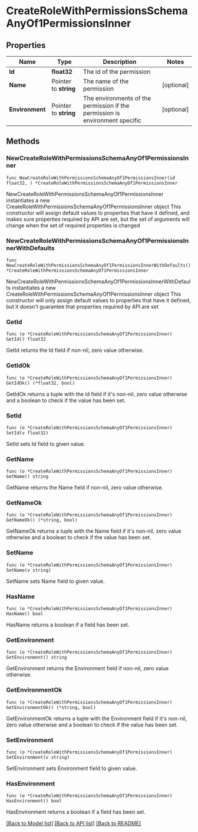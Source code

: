 # CreateRoleWithPermissionsSchemaAnyOf1PermissionsInner

## Properties

Name | Type | Description | Notes
------------ | ------------- | ------------- | -------------
**Id** | **float32** | The id of the permission | 
**Name** | Pointer to **string** | The name of the permission | [optional] 
**Environment** | Pointer to **string** | The environments of the permission if the permission is environment specific | [optional] 

## Methods

### NewCreateRoleWithPermissionsSchemaAnyOf1PermissionsInner

`func NewCreateRoleWithPermissionsSchemaAnyOf1PermissionsInner(id float32, ) *CreateRoleWithPermissionsSchemaAnyOf1PermissionsInner`

NewCreateRoleWithPermissionsSchemaAnyOf1PermissionsInner instantiates a new CreateRoleWithPermissionsSchemaAnyOf1PermissionsInner object
This constructor will assign default values to properties that have it defined,
and makes sure properties required by API are set, but the set of arguments
will change when the set of required properties is changed

### NewCreateRoleWithPermissionsSchemaAnyOf1PermissionsInnerWithDefaults

`func NewCreateRoleWithPermissionsSchemaAnyOf1PermissionsInnerWithDefaults() *CreateRoleWithPermissionsSchemaAnyOf1PermissionsInner`

NewCreateRoleWithPermissionsSchemaAnyOf1PermissionsInnerWithDefaults instantiates a new CreateRoleWithPermissionsSchemaAnyOf1PermissionsInner object
This constructor will only assign default values to properties that have it defined,
but it doesn't guarantee that properties required by API are set

### GetId

`func (o *CreateRoleWithPermissionsSchemaAnyOf1PermissionsInner) GetId() float32`

GetId returns the Id field if non-nil, zero value otherwise.

### GetIdOk

`func (o *CreateRoleWithPermissionsSchemaAnyOf1PermissionsInner) GetIdOk() (*float32, bool)`

GetIdOk returns a tuple with the Id field if it's non-nil, zero value otherwise
and a boolean to check if the value has been set.

### SetId

`func (o *CreateRoleWithPermissionsSchemaAnyOf1PermissionsInner) SetId(v float32)`

SetId sets Id field to given value.


### GetName

`func (o *CreateRoleWithPermissionsSchemaAnyOf1PermissionsInner) GetName() string`

GetName returns the Name field if non-nil, zero value otherwise.

### GetNameOk

`func (o *CreateRoleWithPermissionsSchemaAnyOf1PermissionsInner) GetNameOk() (*string, bool)`

GetNameOk returns a tuple with the Name field if it's non-nil, zero value otherwise
and a boolean to check if the value has been set.

### SetName

`func (o *CreateRoleWithPermissionsSchemaAnyOf1PermissionsInner) SetName(v string)`

SetName sets Name field to given value.

### HasName

`func (o *CreateRoleWithPermissionsSchemaAnyOf1PermissionsInner) HasName() bool`

HasName returns a boolean if a field has been set.

### GetEnvironment

`func (o *CreateRoleWithPermissionsSchemaAnyOf1PermissionsInner) GetEnvironment() string`

GetEnvironment returns the Environment field if non-nil, zero value otherwise.

### GetEnvironmentOk

`func (o *CreateRoleWithPermissionsSchemaAnyOf1PermissionsInner) GetEnvironmentOk() (*string, bool)`

GetEnvironmentOk returns a tuple with the Environment field if it's non-nil, zero value otherwise
and a boolean to check if the value has been set.

### SetEnvironment

`func (o *CreateRoleWithPermissionsSchemaAnyOf1PermissionsInner) SetEnvironment(v string)`

SetEnvironment sets Environment field to given value.

### HasEnvironment

`func (o *CreateRoleWithPermissionsSchemaAnyOf1PermissionsInner) HasEnvironment() bool`

HasEnvironment returns a boolean if a field has been set.


[[Back to Model list]](../README.md#documentation-for-models) [[Back to API list]](../README.md#documentation-for-api-endpoints) [[Back to README]](../README.md)


